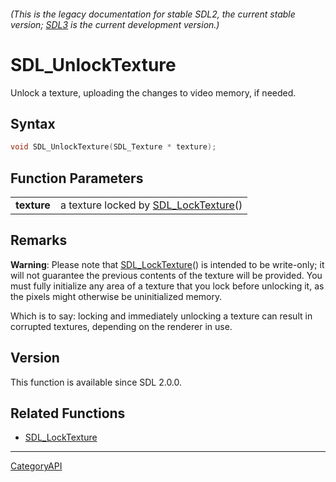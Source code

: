 ###### (This is the legacy documentation for stable SDL2, the current stable version; [SDL3](https://wiki.libsdl.org/SDL3/) is the current development version.)
# SDL_UnlockTexture

Unlock a texture, uploading the changes to video memory, if needed.

## Syntax

```c
void SDL_UnlockTexture(SDL_Texture * texture);

```

## Function Parameters

|                 |                                                          |
| --------------- | -------------------------------------------------------- |
| **texture**     | a texture locked by [SDL_LockTexture](SDL_LockTexture)() |

## Remarks

**Warning**: Please note that [SDL_LockTexture](SDL_LockTexture)() is
intended to be write-only; it will not guarantee the previous contents of
the texture will be provided. You must fully initialize any area of a
texture that you lock before unlocking it, as the pixels might otherwise be
uninitialized memory.

Which is to say: locking and immediately unlocking a texture can result in
corrupted textures, depending on the renderer in use.

## Version

This function is available since SDL 2.0.0.

## Related Functions

* [SDL_LockTexture](SDL_LockTexture)

----
[CategoryAPI](CategoryAPI)

